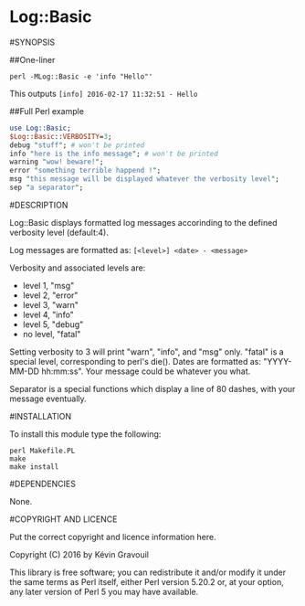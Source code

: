 Log::Basic
==========

#SYNOPSIS

##One-liner
```
perl -MLog::Basic -e 'info "Hello"'
```
This outputs `[info] 2016-02-17 11:32:51 - Hello`

##Full Perl example
```perl
use Log::Basic;
$Log::Basic::VERBOSITY=3;
debug "stuff"; # won't be printed
info "here is the info message"; # won't be printed
warning "wow! beware!";
error "something terrible happend !";
msg "this message will be displayed whatever the verbosity level";
sep "a separator";
```

#DESCRIPTION

Log::Basic displays formatted log messages accorinding to the defined verbosity level (default:4).

Log messages are formatted as: `[<level>] <date> - <message>`

Verbosity and associated levels are:
- level 1, "msg"
- level 2, "error"
- level 3, "warn"
- level 4, "info"
- level 5, "debug"
- no level, "fatal"

Setting verbosity to 3 will print "warn", "info", and "msg" only.
"fatal" is a special level, corresponding to perl's die().
Dates are formatted as: "YYYY-MM-DD hh:mm:ss".
Your message could be whatever you what.

Separator is a special functions which display a line of 80 dashes, with your message eventually.

#INSTALLATION

To install this module type the following:

```
perl Makefile.PL
make
make install
```

#DEPENDENCIES

None.

#COPYRIGHT AND LICENCE

Put the correct copyright and licence information here.

Copyright (C) 2016 by Kévin Gravouil

This library is free software; you can redistribute it and/or modify
it under the same terms as Perl itself, either Perl version 5.20.2 or,
at your option, any later version of Perl 5 you may have available.

